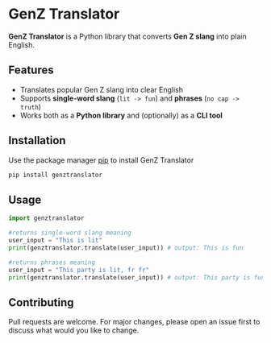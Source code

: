 # GenZ Translator

**GenZ Translator** is a Python library that converts **Gen Z slang** into plain English.

## Features
- Translates popular Gen Z slang into clear English
- Supports **single-word slang** (`lit -> fun`) and **phrases** (`no cap -> truth`)
- Works both as a **Python library** and (optionally) as a **CLI tool**

## Installation

Use the package manager [pip](https://pip.pypa.io/en/stable/) to install GenZ Translator
```bash
pip install genztranslator
```

## Usage

```python
import genztranslator

#returns single-word slang meaning
user_input = "This is lit"
print(genztranslator.translate(user_input)) # output: This is fun

#returns phrases meaning
user_input = "This party is lit, fr fr"
print(genztranslator.translate(user_input)) # output: This party is fun, for real for real
```

## Contributing
Pull requests are welcome. For major changes, please open an issue first to discuss what would you like to change.
